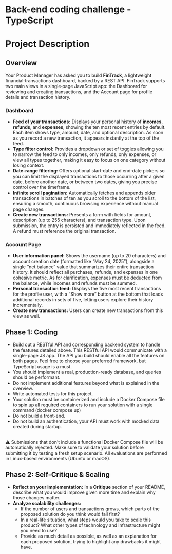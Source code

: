 # Back-end coding challenge - TypeScript

# Project Description

## Overview

Your Product Manager has asked you to build **FinTrack**, a lightweight financial‐transactions dashboard, backed by a REST API. FinTrack supports two main views in a single‐page JavaScript app: the Dashboard for reviewing and creating transactions, and the Account page for profile details and transaction history.

### Dashboard

- **Feed of your transactions:**
  Displays your personal history of **incomes**, **refunds**, and **expenses**, showing the ten most recent entries by default. Each item shows type, amount, date, and optional description. As soon as you record a new transaction, it appears instantly at the top of the feed.
- **Type filter control:**
  Provides a dropdown or set of toggles allowing you to narrow the feed to only incomes, only refunds, only expenses, or view all types together, making it easy to focus on one category without losing context.
- **Date‐range filtering:**
  Offers optional start‐date and end‐date pickers so you can limit the displayed transactions to those occurring after a given date, before another date, or between two dates, giving you precise control over the timeframe.
- **Infinite scroll pagination:**
  Automatically fetches and appends older transactions in batches of ten as you scroll to the bottom of the list, ensuring a smooth, continuous browsing experience without manual page changes.
- **Create new transactions:**
  Presents a form with fields for amount, description (up to 255 characters), and transaction type. Upon submission, the entry is persisted and immediately reflected in the feed. A refund must reference the original transaction.

### Account Page

- **User information panel:**
  Shows the username (up to 20 characters) and account creation date (formatted like “May 24, 2025”), alongside a single “net balance” value that summarizes their entire transaction history. It should reflect all purchases, refunds, and expenses in one cohesive metric.
  As for clarification, expenses must be deducted from the balance, while incomes and refunds must be summed.
- **Personal transaction feed:**
  Displays the five most recent transactions for the profile user, with a “Show more” button at the bottom that loads additional records in sets of five, letting users explore their history incrementally.
- **Create new transactions:**
  Users can create new transactions from this view as well.

## Phase 1: Coding

- Build out a RESTful API and corresponding backend system to handle the features detailed above. This RESTful API would communicate with a single-page JS app. The API you build should enable all the features on both pages. Feel free to choose your preferred framework, but TypeScript usage is a must.
- You should implement a real, production-ready database, and queries should be performant.
- Do not implement additional features beyond what is explained in the overview.
- Write automated tests for this project.
- Your solution must be containerized and include a Docker Compose file to spin up all required containers to run your solution with a single command (docker compose up)
- Do not build a front-end.
- Do not build an authentication, your API must work with mocked data created during startup.

<br />
⚠️ Submissions that don't include a functional Docker Compose file will be automatically rejected. Make sure to validate your solution before submitting it by testing a fresh setup scenario. All evaluations are performed in Linux-based environments (Ubuntu or macOS).
<br />

## Phase 2: Self-Critique & Scaling

- **Reflect on your implementation:**
  In a **Critique** section of your README, describe what you would improve given more time and explain why those changes matter.
- **Analyze scalability challenges:**
  - If the number of users and transactions grows, which parts of the proposed solution do you think would fail first?
  - In a real-life situation, what steps would you take to scale this product? What other types of technology and infrastructure might you need to use?
  - Provide as much detail as possible, as well as an explanation for each proposed solution, trying to highlight any drawbacks it might have.
